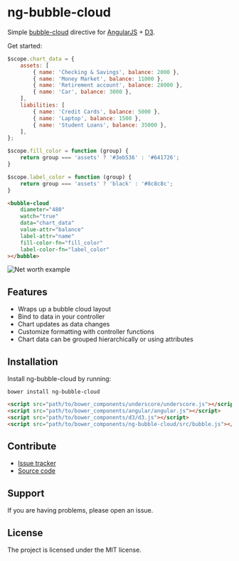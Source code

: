 ng-bubble-cloud
===============

Simple [bubble-cloud][bubble cloud] directive for [AngularJS][] + [D3][]. 

Get started:

```js
$scope.chart_data = {
    assets: [
        { name: 'Checking & Savings', balance: 2000 },
        { name: 'Money Market', balance: 11000 },
        { name: 'Retirement account', balance: 28000 },
        { name: 'Car', balance: 3000 },
    ],
	liabilities: [
        { name: 'Credit Cards', balance: 5000 },
        { name: 'Laptop', balance: 1500 },
        { name: 'Student Loans', balance: 35000 },
    ],
};

$scope.fill_color = function (group) {
    return group === 'assets' ? '#3eb536' : '#641726';
}

$scope.label_color = function (group) {
    return group === 'assets' ? 'black' : '#8c8c8c';
}
```

```html
<bubble-cloud
	diameter="480"
	watch="true"
	data="chart_data"
	value-attr="balance"
	label-attr="name"
	fill-color-fn="fill_color"
	label-color-fn="label_color"
></bubble>
```

![Net worth example][]

Features
--------

- Wraps up a bubble cloud layout
- Bind to data in your controller
- Chart updates as data changes
- Customize formatting with controller functions
- Chart data can be grouped hierarchically or using attributes


Installation
------------

Install ng-bubble-cloud by running:

	bower install ng-bubble-cloud


```html
<script src="path/to/bower_components/underscore/underscore.js"></script>
<script src="path/to/bower_components/angular/angular.js"></script>
<script src="path/to/bower_components/d3/d3.js"></script>
<script src="path/to/bower_components/ng-bubble-cloud/src/bubble.js"></script>
```


Contribute
----------

- [Issue tracker][issues]
- [Source code][source]


Support
-------

If you are having problems, please open an issue.


License
-------

The project is licensed under the MIT license.


[bubble cloud]: http://bl.ocks.org/mbostock/4063269
[AngularJS]: https://angularjs.org/
[D3]: http://d3js.org/
[Net worth example]: http://paulmelnikow.github.io/ng-bubble-cloud/net_worth.png
[issues]: https://github.com/paulmelnikow/ng-bubble-cloud/issues
[source]: https://github.com/paulmelnikow/ng-bubble-cloud
